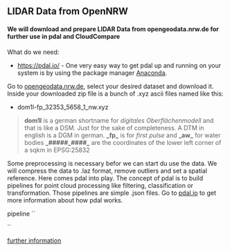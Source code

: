 ## LIDAR Data from OpenNRW

#### We will download and prepare LIDAR Data from opengeodata.nrw.de for further use in pdal and CloudCompare

What do we need:
- https://pdal.io/ - One very easy way to get pdal up and running on your system is by using the package manager [Anaconda](https://www.anaconda.com/).

Go to [opengeodata.nrw.de](https://www.opengeodata.nrw.de/produkte/geobasis/dom/dom1l/), select your desired dataset and download it. Inside  your downloaded zip file is a bunch of .xyz ascii files named like this:
- dom1l-fp_32353_5658_1_nw.xyz

> __dom1l__ is a german shortname for  _digitales Oberflächenmodell_ and that is like a DSM. Just for the sake of completeness. A DTM in english is a DGM in german.
__\_fp\___ is for _first pulse_ and __\_aw\___ for  water bodies
__\_#####_####\___ are the coordinates of the lower left corner of a sqkm in EPSG:25832

Some preprocessing is necessary befor we can start du use the data. We will compress the data to .laz format, remove outliers and set a spatial reference. Here comes pdal into play. The concept of pdal is to build pipelines for point cloud processing like filtering, classification or transformation. Those pipelines are simple .json files. Go to [pdal.io](https://pdal.io/) to get more information about how pdal works.

pipeline
``

``





[further information](https://rapidlasso.com/2017/01/03/first-open-lidar-in-germany/)
<!--stackedit_data:
eyJoaXN0b3J5IjpbMTkxNzUxOTcwMSwtMTMyNzE1NzAzNSwtMT
kyNzM3NzUwOCwxMzQ5MjU1ODA2LDE2ODI3NzcyMTIsLTQ3OTAw
OTYwXX0=
-->